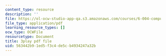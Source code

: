 ```yaml
---
content_type: resource
description: ''
file: https://ol-ocw-studio-app-qa.s3.amazonaws.com/courses/6-004-computation-structures-spring-2017/563442b91ed5f3c4de5cb4934247a32b_776ZuSOo6hg.pdf
file_type: application/pdf
learning_resource_types: []
ocw_type: OCWFile
resourcetype: Document
title: 3play pdf file
uid: 563442b9-1ed5-f3c4-de5c-b4934247a32b
---
```


